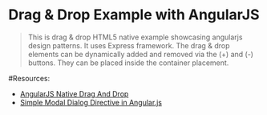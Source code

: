 Drag & Drop Example with AngularJS
==================================

>This is drag & drop HTML5 native example showcasing angularjs design patterns. It uses Express framework.
The drag & drop elements can be dynamically added and removed via the (+) and (-) buttons. They can be placed
inside the container placement. 


#Resources:
* <a href="http://jasonturim.wordpress.com/2013/09/01/angularjs-drag-and-drop/">AngularJS Native Drag And Drop</a>
* <a href="http://adamalbrecht.com/2013/12/12/creating-a-simple-modal-dialog-directive-in-angular-js/">Simple Modal Dialog Directive in Angular.js</a>
